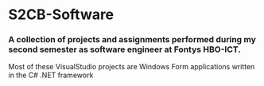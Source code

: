 # S2CB-Software

### A collection of projects and assignments performed during my second semester as software engineer at Fontys HBO-ICT.

Most of these VisualStudio projects are Windows Form applications written in the C# .NET framework
